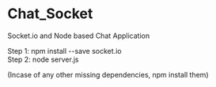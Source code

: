 # Chat_Socket
Socket.io and Node based Chat Application

Step 1:
npm install --save socket.io  
Step 2:
node server.js

(Incase of any other missing dependencies, npm install them)
